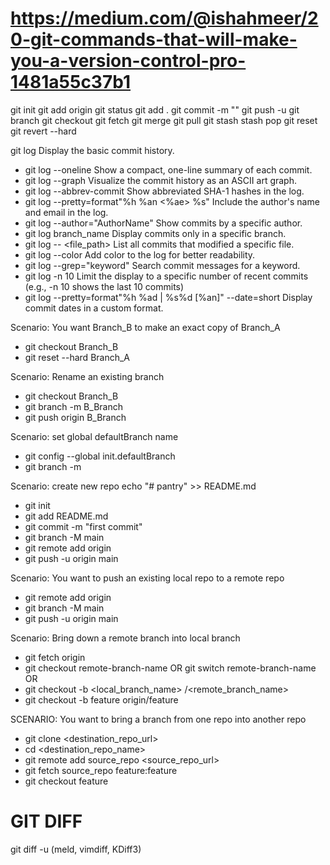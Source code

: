 # https://medium.com/@ishahmeer/20-git-commands-that-will-make-you-a-version-control-pro-1481a55c37b1

git init
git add origin <url>
git status
git add 
  .
git commit
  -m "<message>"
git push
  -u 
git branch
git checkout
git fetch
git merge
git pull
git stash
  stash pop
git reset
git revert --hard <commit id>

git log                                                         Display the basic commit history.
  - git log --oneline                                           Show a compact, one-line summary of each commit.
  - git log --graph                                             Visualize the commit history as an ASCII art graph.
  - git log --abbrev-commit                                     Show abbreviated SHA-1 hashes in the log.
  - git log --pretty=format"%h %an <%ae> %s"                    Include the author's name and email in the log.
  - git log --author="AuthorName"                               Show commits by a specific author.
  - git log branch_name                                         Display commits only in a specific branch.
  - git log -- <file_path>                                      List all commits that modified a specific file.
  - git log --color                                             Add color to the log for better readability.
  - git log --grep="keyword"                                    Search commit messages for a keyword.
  - git log -n 10                                               Limit the display to a specific number of recent commits (e.g., -n 10 shows the last 10 commits)
  - git log --pretty=format"%h %ad | %s%d [%an]" --date=short   Display commit dates in a custom format.

Scenario: You want Branch_B to make an exact copy of Branch_A
- git checkout Branch_B
- git reset --hard Branch_A

Scenario: Rename an existing branch
- git checkout Branch_B
- git branch -m B_Branch
- git push origin B_Branch

Scenario: set global defaultBranch name
- git config --global init.defaultBranch <name>
- git branch -m <name>

Scenario: create new repo
echo "# pantry" >> README.md
- git init
- git add README.md
- git commit -m "first commit"
- git branch -M main
- git remote add origin <remote repo url>
- git push -u origin main

Scenario: You want to push an existing local repo to a remote repo 
- git remote add origin <remote repo url>
- git branch -M main
- git push -u origin main

Scenario: Bring down a remote branch into local branch
- git fetch origin
- git checkout remote-branch-name OR git switch remote-branch-name
OR
- git checkout -b <local_branch_name> <remote>/<remote_branch_name>
- git checkout -b feature origin/feature

SCENARIO: You want to bring a branch from one repo into another repo
- git clone <destination_repo_url>
- cd <destination_repo_name>
- git remote add source_repo <source_repo_url>
- git fetch source_repo feature:feature
- git checkout feature

# GIT DIFF
git diff -u (meld, vimdiff, KDiff3)
